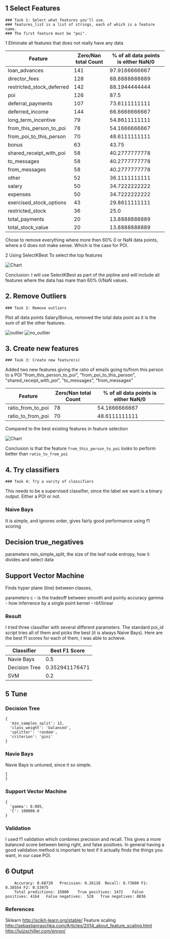 
## 1 Select Features
```
### Task 1: Select what features you'll use.
### features_list is a list of strings, each of which is a feature name.
### The first feature must be "poi".
```

1 Eliminate all features that does not really have any data

| Feature   |  Zero/Nan total Count | % of all data points is either NaN/0 |
| --------- | --------------------- | ------------------------------------ |
| loan_advances |   141  | 97.9166666667 |
| director_fees |   128  | 88.8888888889 |
| restricted_stock_deferred |   142  | 88.1944444444 |
| poi |   126  | 87.5 |
| deferral_payments |   107  | 73.6111111111 |
| deferred_income |   144  | 66.6666666667 |
| long_term_incentive |   79  | 54.8611111111 |
| from_this_person_to_poi |   78  | 54.1666666667 |
| from_poi_to_this_person |   70  | 48.6111111111 |
| bonus |   63  | 43.75 |
| shared_receipt_with_poi |   58  | 40.2777777778 |
| to_messages |   58  | 40.2777777778 |
| from_messages |   58  | 40.2777777778 |
| other |   52  | 36.1111111111 |
| salary  |   50  | 34.7222222222 |
| expenses  |   50  | 34.7222222222 |
| exercised_stock_options |   43  | 29.8611111111 |
| restricted_stock  |   36  | 25.0 |
| total_payments  |   20  | 13.8888888889 |
| total_stock_value |   20  | 13.8888888889 |

Chose to remove everything where more then 60% 0 or NaN data points, where a 0 does not make sense. Which is the case for POI.


2 Using SelectKBest To select the top features

![Chart](./SelecktKBest_features.png "Best features")

Conclusion: I will use SelectKBest as part of the pipline and will include all features where the data has mare than 60% 0/NaN values.

## 2. Remove Outliers
```
### Task 2: Remove outliers
```

Plot all data points Salary/Bonus, removed the total data point as it is the sum of all the other features.

![outlier](./outlier_with_total.png "With outlier")
![no_outlier](./outlier_without_total.png "With outlier")

## 3. Create new features
```
### Task 3: Create new feature(s)
```

Added two new features giving the ratio of emails going to/from this person to a POI
"from_this_person_to_poi", "from_poi_to_this_person", "shared_receipt_with_poi", "to_messages", "from_messages"

| Feature   |  Zero/Nan total Count | % of all data points is either NaN/0 |
| --------- | --------------------- | ------------------------------------ |
| ratio_from_to_poi |   78  | 54.1666666667 |
| ratio_to_from_poi |   70  | 48.6111111111 |

Compared to the best existing features in feature selection

![Chart](./new_features_feature_selection.png "New features")

Conclusion is that the feature ```from_this_person_to_poi``` looks to perform better than ```ratio_to_from_poi```


## 4. Try classifiers
```
### Task 4: Try a varity of classifiers
```

This needs to be a supervised classifier, since the label we want is a binary output. Either a POI or not.
### Naive Bays
It is simple, and ignores order, gives fairly good performance using f1 scoring

## Decision true_negatives

parameters
min_simple_split, the size of the leaf node
entropy, how it divides and select data


## Support Vector Machine
Finds hyper plane (line) between classes,

parameters
c - is the tradeoff between smooth and pointy accuracy
gamma - how inferrence by a single point
kernel - rbf/linear


### Result

I tried three classifier with several different parameters. The standard poi_id script tries all of them and picks the best (it is always Naive Bays). Here are the best f1 scores for each of them, I was able to achieve.

| Classifier   |  Best F1 Score|
| --------- | --------------------- |
| Navie Bays |   0.5 |
| Decision Tree |  0.352941176471  |
| SVM |  0.2  |


## 5 Tune

### Decision Tree

```
{
  'min_samples_split': 12,
  'class_weight': 'balanced',
  'splitter': 'random',
  'criterion': 'gini'
}
```

### Navie Bays
Navie Bays is untuned, since it so simple.
```
{
}
```

### Support Vector Machine
```
{
  'gamma': 0.005,
  'C': 100000.0
}
```

### Validation
I used f1 validation which combines precision and recall. This gives a more balanced score between being right, and false positives. In general having a good validation method is important to test if it actually finds the things you want, in our case POI.

## 6 Output

```
	Accuracy: 0.68720	Precision: 0.26118	Recall: 0.73600	F1: 0.38554	F2: 0.53975
	Total predictions: 15000	True positives: 1472	False positives: 4164	False negatives:  528	True negatives: 8836
```


### References
Sklearn http://scikit-learn.org/stable/
Feature scaling http://sebastianraschka.com/Articles/2014_about_feature_scaling.html
http://luizschiller.com/enron/
